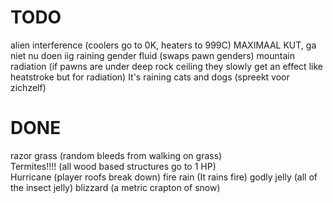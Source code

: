 # TODO

alien interference (coolers go to 0K, heaters to 999C) MAXIMAAL KUT, ga niet nu doen iig
raining gender fluid (swaps pawn genders)
mountain radiation (if pawns are under deep rock ceiling they slowly get an effect like heatstroke but for radiation)
It's raining cats and dogs (spreekt voor zichzelf)

# DONE

razor grass (random bleeds from walking on grass)  
Termites!!!! (all wood based structures go to 1 HP)  
Hurricane (player roofs break down)
fire rain (It rains fire)
godly jelly (all of the insect jelly)
blizzard (a metric crapton of snow)